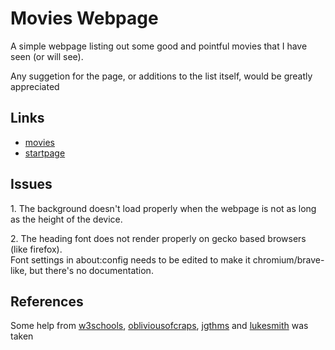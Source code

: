 # Movies Webpage
A simple webpage listing out some good and pointful movies that I have seen (or will see).
<p></p>
Any suggetion for the page, or additions to the list itself, would be greatly appreciated

## Links
- <a href=https://skaar513.github.io>movies</a>
- <a href=https://skaar513.github.io/startpage/startpage>startpage</a>

## Issues
<p>1. The background doesn't load properly when the webpage is not as long as the height of the device. </p
<p>2. The heading font does not render properly on gecko based browsers (like firefox).<br>Font settings in about:config needs to be edited to make it chromium/brave-like, but there's no documentation.</p>

## References
Some help from 
<a href=https://w3schools.com/css>w3schools</a>, 
<a href=https://camo.githubusercontent.com/9297eb33015795689442bca39f2381dc15861aeacc13abde2611f4fe391a8cf6/68747470733a2f2f692e6962622e636f2f534b62546b6a512f31322e706e67>obliviousofcraps</a>, 
<a href=https://jgthms.com/web-design-in-4-minutes>jgthms</a> and 
<a href=https://lukesmith.xyz>lukesmith</a>
was taken
